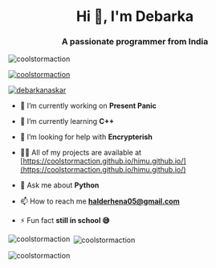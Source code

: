 <h1 align="center">Hi 👋, I'm Debarka</h1>
<h3 align="center">A passionate programmer from India</h3>

<p align="left"> <img src="https://komarev.com/ghpvc/?username=coolstormaction&label=Profile%20views&color=0e75b6&style=flat" alt="coolstormaction" /> </p>

<p align="left"> <a href="https://github.com/ryo-ma/github-profile-trophy"><img src="https://github-profile-trophy.vercel.app/?username=coolstormaction" alt="coolstormaction" /></a> </p>

<p align="left"> <a href="https://twitter.com/debarkanaskar" target="blank"><img src="https://img.shields.io/twitter/follow/debarkanaskar?logo=twitter&style=for-the-badge" alt="debarkanaskar" /></a> </p>

- 🔭 I’m currently working on **Present Panic**

- 🌱 I’m currently learning **C++**

- 🤝 I’m looking for help with **Encrypterish**

- 👨‍💻 All of my projects are available at [https://coolstormaction.github.io/himu.github.io/](https://coolstormaction.github.io/himu.github.io/)

- 💬 Ask me about **Python**

- 📫 How to reach me **halderhena05@gmail.com**

- ⚡ Fun fact **still in school 😅**

<p><img align="left" src="https://github-readme-stats.vercel.app/api/top-langs?username=coolstormaction&show_icons=true&locale=en&layout=compact" alt="coolstormaction" /></p>

<p>&nbsp;<img align="center" src="https://github-readme-stats.vercel.app/api?username=coolstormaction&show_icons=true&locale=en" alt="coolstormaction" /></p>

<p><img align="center" src="https://github-readme-streak-stats.herokuapp.com/?user=coolstormaction&" alt="coolstormaction" /></p>
